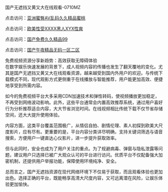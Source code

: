 国产无遮挡又黄又大在线观看-0710MZ

点击访问：<a href="https://heiliaoxwd5i8.pages.dev">亚洲蜜臀AV乱码久久精品蜜桃</a>

点击访问：<a href="https://heiliaowt0d7p.pages.dev">欧美性受XXXX黑人XYX性爽</a>

点击访问：<a href="https://heiliaoga6s9v.pages.dev">国产免费久久精品99</a>

点击访问：<a href="https://heiliaoow5kzm.pages.dev">国产午夜精品无码一区二区</a>

免费视频资源分享新趋势：高效获取无障碍体验  
在数字娱乐快速发展的背景下，成人视频内容的传播也发生了翻天覆地的变化。尤其是国产无遮挡又黄又大在线观看资源，越来越受到国内外用户的欢迎。与传统下载模式不同，现代观影方式更侧重于在线播放与智能推荐，用户能更加高效、便捷地享受到所需内容。

如今的免费视频平台大多采用CDN加速技术和弹性转码，使视频播放更加稳定，不再受到网络波动影响。此外，这些平台通常会内置高效推荐系统，通过用户喜好行为分析推荐适合内容，大大节省浏览时间。在线视频相比传统下载不仅节省存储空间，还大大提升使用体验。

内容方面，这类平台覆盖范围极广，从情侣自拍、剧情伦理、素人初探到欧美大尺度影片，应有尽有。更重要的是，平台内容分类详尽明确，支持关键词筛选与语音搜索，方便用户一键直达心仪影片，进一步提升获取效率。

但与此同时，安全也成为了用户关注的重点。为了规避病毒、弹窗与隐私泄露等问题，建议用户只选择已被广大观众认可的平台进行访问。优质平台不仅配备强大加密机制，还提供用户举报功能，保障使用环境纯净、安全。

总而言之，国产无遮挡资源在现代网络环境下不仅易于获取，而且观看体验也更加出色。选择正确的平台，既能畅享高清大尺度内容，又可远离潜在风险，让娱乐体验更加愉快。

<span style="display:none;">[Canonical link]( )</span>
